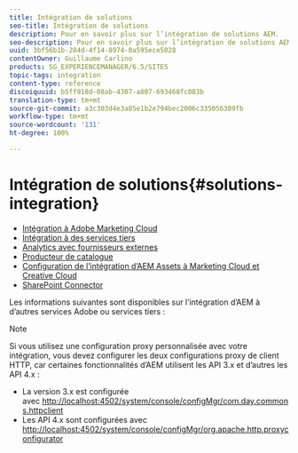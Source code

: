 ```yaml
---
title: Intégration de solutions
seo-title: Intégration de solutions
description: Pour en savoir plus sur l’intégration de solutions AEM.
seo-description: Pour en savoir plus sur l’intégration de solutions AEM.
uuid: 3bf56b1b-284d-4f14-8974-0a595ece5028
contentOwner: Guillaume Carlino
products: SG_EXPERIENCEMANAGER/6.5/SITES
topic-tags: integration
content-type: reference
discoiquuid: b5ff918d-08ab-4307-a807-693468fc083b
translation-type: tm+mt
source-git-commit: a3c303d4e3a85e1b2e794bec2006c335056309fb
workflow-type: tm+mt
source-wordcount: '131'
ht-degree: 100%

---
```



# Intégration de solutions{#solutions-integration}

* [Intégration à Adobe Marketing Cloud](/help/sites-administering/marketing-cloud.md)
* [Intégration à des services tiers](/help/sites-administering/third-party-services.md)
* [Analytics avec fournisseurs externes](/help/sites-administering/external-providers.md)
* [Producteur de catalogue](/help/sites-administering/catalog-producer.md)
* [Configuration de l’intégration d’AEM Assets à Marketing Cloud et Creative Cloud](/help/sites-administering/configure-assets-cc-integration.md)
* [SharePoint Connector](/help/sites-administering/sharepoint-connector.md)

Les informations suivantes sont disponibles sur l’intégration d’AEM à d’autres services Adobe ou services tiers :

>[!NOTE]
>
>Si vous utilisez une configuration proxy personnalisée avec votre intégration, vous devez configurer les deux configurations proxy de client HTTP, car certaines fonctionnalités d’AEM utilisent les API 3.x et d’autres les API 4.x :
>
>* La version 3.x est configurée avec [http://localhost:4502/system/console/configMgr/com.day.commons.httpclient](http://localhost:4502/system/console/configMgr/com.day.commons.httpclient)
>* Les API 4.x sont configurées avec [http://localhost:4502/system/console/configMgr/org.apache.http.proxyconfigurator](http://localhost:4502/system/console/configMgr/org.apache.http.proxyconfigurator)
>



